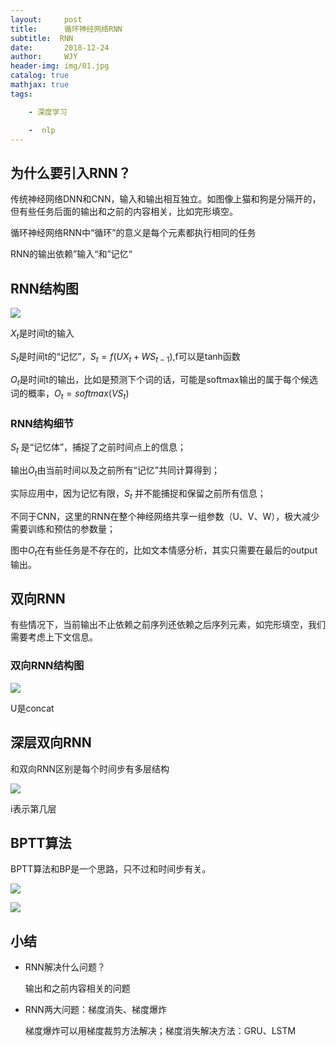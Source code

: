 ```yaml
---
layout:     post
title:      循环神经网络RNN
subtitle:  RNN
date:       2018-12-24
author:     WJY
header-img: img/01.jpg
catalog: true
mathjax: true
tags:

    - 深度学习

    -  nlp
---
```






## 为什么要引入RNN？

传统神经网络DNN和CNN，输入和输出相互独立。如图像上猫和狗是分隔开的，但有些任务后面的输出和之前的内容相关，比如完形填空。

循环神经网络RNN中“循环”的意义是每个元素都执行相同的任务

RNN的输出依赖”输入“和”记忆“

## RNN结构图

![](https://ws4.sinaimg.cn/large/006tKfTcly1g0f1izby0vj31re0pkk0u.jpg)



$X_{t}$是时间t的输入

$S_{t}$是时间t的“记忆”，$S_{t}=f(UX_{t}+WS_{t-1})$,f可以是tanh函数

$O_{t}$是时间t的输出，比如是预测下个词的话，可能是softmax输出的属于每个候选词的概率，$O_{t}=softmax(VS_{t})$

### RNN结构细节

$S_{t}$ 是“记忆体”，捕捉了之前时间点上的信息；

输出$O_{t}$由当前时间以及之前所有“记忆”共同计算得到；

实际应用中，因为记忆有限，$S_{t}$ 并不能捕捉和保留之前所有信息；

不同于CNN，这里的RNN在整个神经网络共享一组参数（U、V、W），极大减少需要训练和预估的参数量；

图中$O_{t}$在有些任务是不存在的，比如文本情感分析，其实只需要在最后的output输出。

## 双向RNN

有些情况下，当前输出不止依赖之前序列还依赖之后序列元素，如完形填空，我们需要考虑上下文信息。

### 双向RNN结构图

![](https://ws3.sinaimg.cn/large/006tKfTcly1g0f3919kktj319g0fswk6.jpg)



U是concat

## 深层双向RNN

和双向RNN区别是每个时间步有多层结构

![](https://ws2.sinaimg.cn/large/006tKfTcly1g0f3bvv7d8j318q0lsqca.jpg)

i表示第几层

## BPTT算法

BPTT算法和BP是一个思路，只不过和时间步有关。

![](https://ws1.sinaimg.cn/large/006tKfTcly1g0f47psoqzj30xy0luq7j.jpg)







![](https://ws1.sinaimg.cn/large/006tKfTcly1g0f48fnre2j30wy0logpv.jpg)





## 小结

- RNN解决什么问题？

  输出和之前内容相关的问题

- RNN两大问题：梯度消失、梯度爆炸

  梯度爆炸可以用梯度裁剪方法解决；梯度消失解决方法：GRU、LSTM

  
